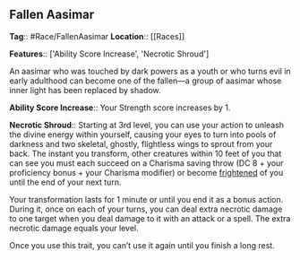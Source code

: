## Fallen Aasimar
**Tag**:: #Race/FallenAasimar
**Location**:: [[Races]]

**Features**:: ['Ability Score Increase', 'Necrotic Shroud']

An aasimar who was touched by dark powers as a youth or who turns evil in early adulthood can become one of the fallen—a group of aasimar whose inner light has been replaced by shadow.

**Ability Score Increase**:: Your Strength score increases by 1.

**Necrotic Shroud**:: Starting at 3rd level, you can use your action to unleash the divine energy within yourself, causing your eyes to turn into pools of darkness and two skeletal, ghostly, flightless wings to sprout from your back. The instant you transform, other creatures within 10 feet of you that can see you must each succeed on a Charisma saving throw (DC 8 + your proficiency bonus + your Charisma modifier) or become [frightened](https://www.dndbeyond.com/compendium/rules/basic-rules/appendix-a-conditions#Frightened) of you until the end of your next turn.

Your transformation lasts for 1 minute or until you end it as a bonus action. During it, once on each of your turns, you can deal extra necrotic damage to one target when you deal damage to it with an attack or a spell. The extra necrotic damage equals your level.

Once you use this trait, you can’t use it again until you finish a long rest.